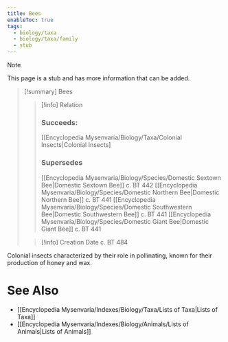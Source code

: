 ```yaml
---
title: Bees
enableToc: true
tags:
  - biology/taxa
  - biology/taxa/family
  - stub
---
```


> [!note]
> This page is a stub and has more information that can be added.

> [!summary] Bees
> > [!info] Relation
> > ### Succeeds:
> > [[Encyclopedia Mysenvaria/Biology/Taxa/Colonial Insects|Colonial Insects]
> > ### Supersedes 
> > [[Encyclopedia Mysenvaria/Biology/Species/Domestic Sextown Bee|Domestic Sextown Bee]] c. BT 442
> > [[Encyclopedia Mysenvaria/Biology/Species/Domestic Northern Bee|Domestic Northern Bee]] c. BT 441
> > [[Encyclopedia Mysenvaria/Biology/Species/Domestic Southwestern Bee|Domestic Southwestern Bee]] c. BT 441
> > [[Encyclopedia Mysenvaria/Biology/Species/Domestic Giant Bee|Domestic Giant Bee]] c. BT 441
>
> > [!info] Creation Date
> > c. BT 484

Colonial insects characterized by their role in pollinating, known for their production of honey and wax.

# See Also
- [[Encyclopedia Mysenvaria/Indexes/Biology/Taxa/Lists of Taxa|Lists of Taxa]]
- [[Encyclopedia Mysenvaria/Indexes/Biology/Animals/Lists of Animals|Lists of Animals]]
